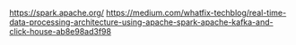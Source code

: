https://spark.apache.org/
https://medium.com/whatfix-techblog/real-time-data-processing-architecture-using-apache-spark-apache-kafka-and-click-house-ab8e98ad3f98
